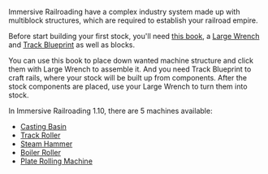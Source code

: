 Immersive Railroading have a complex industry system made up with multiblock structures, which are required to establish your railroad empire.

Before start building your first stock, you'll need [this book](immersiverailroading:wiki/en_us/blueprint_book.md), a [Large Wrench](immersiverailroading:wiki/en_us/large_wrench.md) and [Track Blueprint](immersiverailroading:wiki/en_us/track_blueprint.md) as well as blocks.

You can use this book to place down wanted machine structure and click them with Large Wrench to assemble it. And you need Track Blueprint to craft rails, where your stock will be built up from components. After the stock components are placed, use your Large Wrench to turn them into stock.

In Immersive Railroading 1.10, there are 5 machines available: 
* [Casting Basin](immersiverailroading:wiki/en_us/machines/casting_basin.md)
* [Track Roller](immersiverailroading:wiki/en_us/machines/track_roller.md)
* [Steam Hammer](immersiverailroading:wiki/en_us/machines/steam_hammer.md)
* [Boiler Roller](immersiverailroading:wiki/en_us/machines/boiler_roller.md)
* [Plate Rolling Machine](immersiverailroading:wiki/en_us/machines/plate_rolling_machine.md)